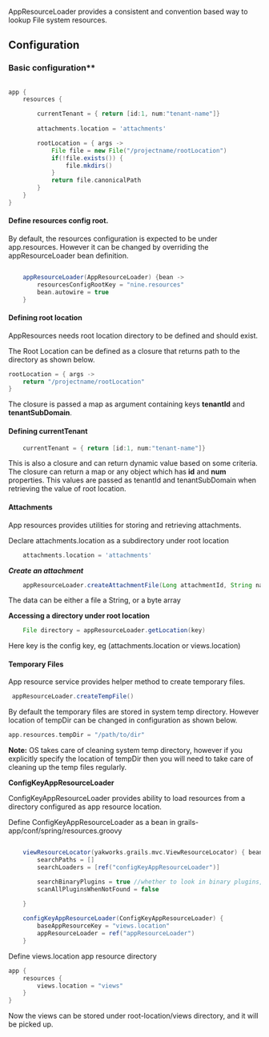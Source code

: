 
AppResourceLoader provides a consistent and convention based way to lookup File system resources.

## Configuration

### Basic configuration**
```groovy
    
app {
	resources {

		currentTenant = { return [id:1, num:"tenant-name"]}
		
		attachments.location = 'attachments'

		rootLocation = { args ->
			File file = new File("/projectname/rootLocation")
			if(!file.exists()) {
				file.mkdirs()
			}
			return file.canonicalPath
		}
	}
}

```

#### Define resources config root.  
By default, the resources configuration is expected to be under app.resources. However it can be changed by overriding the appResourceLoader bean definition.

```groovy

    appResourceLoader(AppResourceLoader) {bean ->
        resourcesConfigRootKey = "nine.resources"
        bean.autowire = true
    }

```


#### Defining root location

AppResources needs root location directory to be defined and should exist.

The Root Location can be defined as a closure that returns path to the directory as shown below.
 
```groovy
rootLocation = { args ->
    return "/projectname/rootLocation"
}
```

The closure is passed a map as argument containing keys **tenantId** and **tenantSubDomain**.

#### Defining currentTenant
```groovy
    currentTenant = { return [id:1, num:"tenant-name"]}    
```

This is also a closure and can return dynamic value based on some criteria.
The closure can return a map or any object which has **id** and **num** properties.
This values are passed as tenantId and tenantSubDomain when retrieving the value of root location.

#### Attachments

App resources provides utilities for storing and retrieving attachments.

Declare attachments.location as a subdirectory under root location

```groovy
    attachments.location = 'attachments'
```

_**Create an attachment**_
```groovy
    appResourceLoader.createAttachmentFile(Long attachmentId, String name, String extension, data)
```

The data can be either a file a String, or a byte array

**Accessing a directory under root location**
```groovy
    File directory = appResourceLoader.getLocation(key)
```
Here key is the config key, eg (attachments.location or views.location)

#### Temporary Files
App resource service provides helper method to create temporary files.
```groovy
 appResourceLoader.createTempFile() 
```
By default the temporary files are stored in system temp directory.
However location of tempDir can be changed in configuration as shown below.

```groovy
app.resources.tempDir = "/path/to/dir"
```

**Note:** OS takes care of cleaning system temp directory, however if you explicitly specify the location of tempDir then you will need to take care of cleaning up the temp files regularly.


**ConfigKeyAppResourceLoader**

ConfigKeyAppResourceLoader provides ability to load resources from a directory configured as app resource location.

Define ConfigKeyAppResourceLoader as a bean in grails-app/conf/spring/resources.groovy

```groovy

    viewResourceLocator(yakworks.grails.mvc.ViewResourceLocator) { bean ->
        searchPaths = []
        searchLoaders = [ref("configKeyAppResourceLoader")]

        searchBinaryPlugins = true //whether to look in binary plugins, does not work in grails2
        scanAllPluginsWhenNotFound = false
        
    }

    configKeyAppResourceLoader(ConfigKeyAppResourceLoader) {
        baseAppResourceKey = "views.location"
        appResourceLoader = ref("appResourceLoader")
    }

```

Define views.location app resource directory

```groovy
app {
	resources {
	    views.location = "views"
	}
}
```

Now the views can be stored under root-location/views directory, and it will be picked up.
